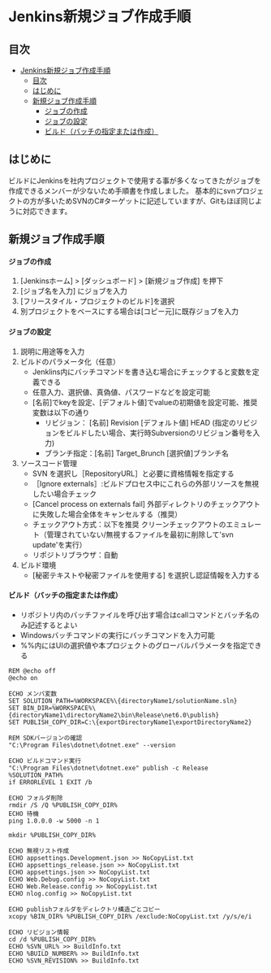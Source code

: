 # Jenkins新規ジョブ作成手順

## 目次
- [Jenkins新規ジョブ作成手順](#jenkins新規ジョブ作成手順)
  - [目次](#目次)
  - [はじめに](#はじめに)
  - [新規ジョブ作成手順](#新規ジョブ作成手順)
      - [ジョブの作成](#ジョブの作成)
      - [ジョブの設定](#ジョブの設定)
      - [ビルド（バッチの指定または作成）](#ビルドバッチの指定または作成)

## はじめに
ビルドにJenkinsを社内プロジェクトで使用する事が多くなってきたがジョブを作成できるメンバーが少ないため手順書を作成しました。
基本的にsvnプロジェクトの方が多いためSVNのC#ターゲットに記述していますが、Gitもほぼ同じように対応できます。

## 新規ジョブ作成手順

#### ジョブの作成
1. [Jenkinsホーム] > [ダッシュボード] > [新規ジョブ作成]  を押下
1. [ジョブ名を入力] にジョブを入力
1. [フリースタイル・プロジェクトのビルド]を選択
1. 別プロジェクトをベースにする場合は[コピー元]に既存ジョブを入力

#### ジョブの設定
1. 説明に用途等を入力
1. ビルドのパラメータ化（任意）
   - Jenklins内にバッチコマンドを書き込む場合にチェックすると変数を定義できる
   - 任意入力、選択値、真偽値、パスワードなどを設定可能
   - [名前]でkeyを設定、[デフォルト値]でvalueの初期値を設定可能、推奨変数は以下の通り
       - リビジョン： [名前] Revision [デフォルト値] HEAD
        (指定のリビジョンをビルドしたい場合、実行時Subversionのリビジョン番号を入力)
       - ブランチ指定：[名前] Target_Brunch [選択値]ブランチ名 
1. ソースコード管理
   - SVN を選択し［RepositoryURL］と必要に資格情報を指定する
   - ［Ignore externals］:ビルドプロセス中にこれらの外部リソースを無視したい場合チェック
   - [Cancel process on externals fail] 外部ディレクトリのチェックアウトに失敗した場合全体をキャンセルする（推奨）
   - チェックアウト方式：以下を推奨
     クリーンチェックアウトのエミュレート（管理されていない/無視するファイルを最初に削除して'svn update'を実行）
   - リポジトリブラウザ：自動
2. ビルド環境
    - [秘密テキストや秘密ファイルを使用する] を選択し認証情報を入力する

#### ビルド（バッチの指定または作成）
- リポジトリ内のバッチファイルを呼び出す場合はcallコマンドとバッチ名のみ記述するとよい
- Windowsバッチコマンドの実行にバッチコマンドを入力可能
- %%内にはUIの選択値や本プロジェクトのグローバルパラメータを指定できる
```
REM @echo off
@echo on

ECHO メンバ変数
SET SOLUTION_PATH=%WORKSPACE%\{directoryName1/solutionName.sln}
SET BIN_DIR=%WORKSPACE%\{directoryName1\directoryName2\bin\Release\net6.0\publish}
SET PUBLISH_COPY_DIR=C:\{exportDirectoryName1\exportDirectoryName2}

REM SDKバージョンの確認
"C:\Program Files\dotnet\dotnet.exe" --version

ECHO ビルドコマンド実行
"C:\Program Files\dotnet\dotnet.exe" publish -c Release %SOLUTION_PATH%
if ERRORLEVEL 1 EXIT /b

ECHO フォルダ削除
rmdir /S /Q %PUBLISH_COPY_DIR%
ECHO 待機
ping 1.0.0.0 -w 5000 -n 1

mkdir %PUBLISH_COPY_DIR%

ECHO 無視リスト作成
ECHO appsettings.Development.json >> NoCopyList.txt
ECHO appsettings_release.json >> NoCopyList.txt
ECHO appsettings.json >> NoCopyList.txt
ECHO Web.Debug.config >> NoCopyList.txt
ECHO Web.Release.config >> NoCopyList.txt
ECHO nlog.config >> NoCopyList.txt

ECHO publishフォルダをディレクトリ構造ごとコピー
xcopy %BIN_DIR% %PUBLISH_COPY_DIR% /exclude:NoCopyList.txt /y/s/e/i

ECHO リビジョン情報
cd /d %PUBLISH_COPY_DIR%
ECHO %SVN_URL% >> BuildInfo.txt
ECHO %BUILD_NUMBER% >> BuildInfo.txt
ECHO %SVN_REVISION% >> BuildInfo.txt
```



